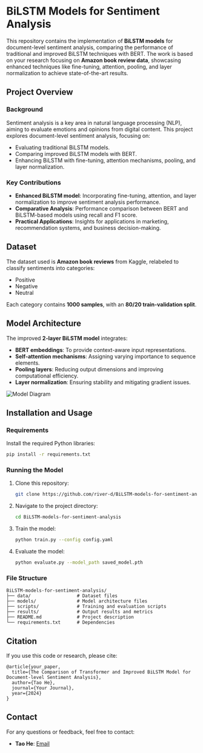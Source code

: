 # BiLSTM Models for Sentiment Analysis


This repository contains the implementation of **BiLSTM models** for document-level sentiment analysis, comparing the performance of traditional and improved BiLSTM techniques with BERT. The work is based on your research focusing on **Amazon book review data**, showcasing enhanced techniques like fine-tuning, attention, pooling, and layer normalization to achieve state-of-the-art results.

## Project Overview

### Background
Sentiment analysis is a key area in natural language processing (NLP), aiming to evaluate emotions and opinions from digital content. This project explores document-level sentiment analysis, focusing on:
- Evaluating traditional BiLSTM models.
- Comparing improved BiLSTM models with BERT.
- Enhancing BiLSTM with fine-tuning, attention mechanisms, pooling, and layer normalization.

### Key Contributions
- **Enhanced BiLSTM model**: Incorporating fine-tuning, attention, and layer normalization to improve sentiment analysis performance.
- **Comparative Analysis**: Performance comparison between BERT and BiLSTM-based models using recall and F1 score.
- **Practical Applications**: Insights for applications in marketing, recommendation systems, and business decision-making.

## Dataset
The dataset used is **Amazon book reviews** from Kaggle, relabeled to classify sentiments into categories:
- Positive
- Negative
- Neutral

Each category contains **1000 samples**, with an **80/20 train-validation split**.


## Model Architecture
The improved **2-layer BiLSTM model** integrates:
- **BERT embeddings**: To provide context-aware input representations.
- **Self-attention mechanisms**: Assigning varying importance to sequence elements.
- **Pooling layers**: Reducing output dimensions and improving computational efficiency.
- **Layer normalization**: Ensuring stability and mitigating gradient issues.

![Model Diagram](path/to/your/model_diagram.png)

## Installation and Usage

### Requirements
Install the required Python libraries:
```bash
pip install -r requirements.txt
```

### Running the Model
1. Clone this repository:
   ```bash
   git clone https://github.com/river-d/BiLSTM-models-for-sentiment-analysis.git
   ```
2. Navigate to the project directory:
   ```bash
   cd BiLSTM-models-for-sentiment-analysis
   ```
3. Train the model:
   ```bash
   python train.py --config config.yaml
   ```
4. Evaluate the model:
   ```bash
   python evaluate.py --model_path saved_model.pth
   ```

### File Structure
```
BiLSTM-models-for-sentiment-analysis/
├── data/                 # Dataset files
├── models/               # Model architecture files
├── scripts/              # Training and evaluation scripts
├── results/              # Output results and metrics
├── README.md             # Project description
└── requirements.txt      # Dependencies
```

## Citation
If you use this code or research, please cite:
```
@article{your_paper,
  title={The Comparison of Transformer and Improved BiLSTM Model for Document-level Sentiment Analysis},
  author={Tao He},
  journal={Your Journal},
  year={2024}
}
```

## Contact
For any questions or feedback, feel free to contact:
- **Tao He**: [Email](mailto:hetaoo.c@gmail.com)

